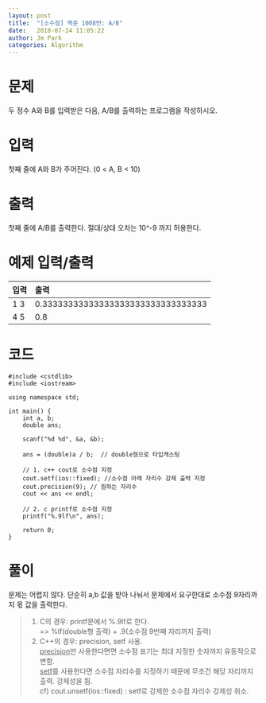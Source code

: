 ```yaml
---
layout: post
title:  "[소수점] 백준 1008번: A/B"
date:   2018-07-24 11:05:22
author: Jm Park
categories: Algorithm
---
```


# 문제
두 정수 A와 B를 입력받은 다음, A/B를 출력하는 프로그램을 작성하시오. 

# 입력
첫째 줄에 A와 B가 주어진다. (0 < A, B < 10)

# 출력
첫째 줄에 A/B를 출력한다. 절대/상대 오차는 10^-9 까지 허용한다.

# 예제 입력/출력

| 입력 | 출력 |  
| :-------------------- | :------------------ |  
| 1 3 | 0.33333333333333333333333333333333 |  
| 4 5 | 0.8 |

# 코드
```{.cpp}
#include <cstdlib>
#include <iostream>

using namespace std;

int main() {
	int a, b;
	double ans;

	scanf("%d %d", &a, &b);
	
	ans = (double)a / b;  // double형으로 타입캐스팅
	
	// 1. c++ cout로 소수점 지정
	cout.setf(ios::fixed); //소수점 아래 자리수 강제 출력 지정
	cout.precision(9); // 원하는 자리수
	cout << ans << endl;

	// 2. c printf로 소수점 지정
    printf("%.9lf\n", ans);
	
	return 0;
}

```

# 풀이
문제는 어렵지 않다. 단순히 a,b 값을 받아 나눠서 문제에서 요구한대로 소수점 9자리까지 몫 값을 출력한다.
> 1. C의 경우: printf문에서 %.9lf로 한다.  
=> %lf(double형 출력) + .9(소수점 9번째 자리까지 출력)
> 2. C++의 경우: precision, setf 사용.  
<U>precision</U>만 사용한다면면 소수점 표기는 최대 지정한 숫자까지 유동적으로 변함.   
<U>setf</U>를 사용한다면 소수점 자리수를 지정하기 때문에 무조건 해당 자리까지 출력. 강제성을 띔.    
cf) cout.unsetf(ios::fixed) : setf로 강제한 소수점 자리수 강제성 취소.